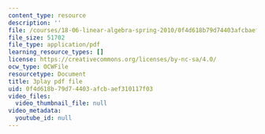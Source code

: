 ```yaml
---
content_type: resource
description: ''
file: /courses/18-06-linear-algebra-spring-2010/0f4d618b79d74403afcbaef310117f03_TX_vooSnhm8.pdf
file_size: 51702
file_type: application/pdf
learning_resource_types: []
license: https://creativecommons.org/licenses/by-nc-sa/4.0/
ocw_type: OCWFile
resourcetype: Document
title: 3play pdf file
uid: 0f4d618b-79d7-4403-afcb-aef310117f03
video_files:
  video_thumbnail_file: null
video_metadata:
  youtube_id: null
---
```

